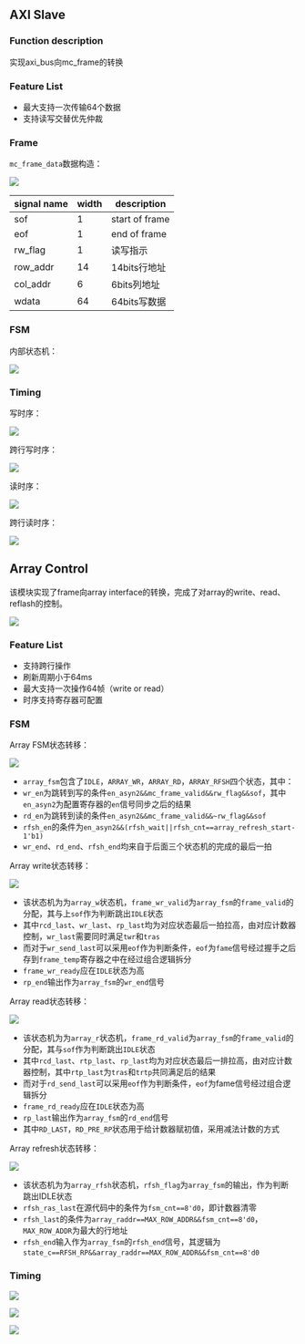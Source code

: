 ## AXI Slave

### Function description

实现axi_bus向mc_frame的转换

### Feature List

- 最大支持一次传输64个数据
- 支持读写交替优先仲裁

### Frame

`mc_frame_data`数据构造：

![](../doc/img/frame.png)

|signal name	|width	|description|
| -- | -- | -- |
|sof	|1	|start of frame|
|eof	|1	|end of frame|
|rw_flag	|1	|读写指示|
|row_addr	|14	|14bits行地址|
|col_addr	|6	|6bits列地址|
|wdata	|64	|64bits写数据|

### FSM

内部状态机：

![](../doc/img/fsm_axi_slave.png)

### Timing

写时序：

![](../doc/img/axi_slave_write.png)

跨行写时序：

![](../doc/img/axi_slave_write_cross_row.png)

读时序：

![](../doc/img/axi_slave_read.png)

跨行读时序：

![](../doc/img/axi_slave_read_cross_row.png)

## Array Control

该模块实现了frame向array interface的转换，完成了对array的write、read、reflash的控制。

![](../doc/img/array_ctrl.png)

### Feature List

- 支持跨行操作
- 刷新周期小于64ms
- 最大支持一次操作64帧（write or read）
- 时序支持寄存器可配置

### FSM

Array FSM状态转移：

![](../doc/img/fsm_array.png)

- `array_fsm`包含了`IDLE`，`ARRAY_WR`，`ARRAY_RD`，`ARRAY_RFSH`四个状态，其中：
- `wr_en`为跳转到写的条件`en_asyn2&&mc_frame_valid&&rw_flag&&sof`，其中`en_asyn2`为配置寄存器的`en`信号同步之后的结果 
- `rd_en`为跳转到读的条件`en_asyn2&&mc_frame_valid&&~rw_flag&&sof`
- `rfsh_en`的条件为`en_asyn2&&(rfsh_wait||rfsh_cnt==array_refresh_start-1'b1)`
- `wr_end`、`rd_end`、`rfsh_end`均来自于后面三个状态机的完成的最后一拍

Array write状态转移：

![](../doc/img/fsm_array_w.png)

- 该状态机为为`array_w`状态机，`frame_wr_valid`为`array_fsm`的`frame_valid`的分配，其与上`sof`作为判断跳出`IDLE`状态
- 其中`rcd_last`、`wr_last`、`rp_last`均为对应状态最后一拍拉高，由对应计数器控制，`wr_last`需要同时满足`twr`和`tras`
- 而对于`wr_send_last`可以采用`eof`作为判断条件，`eof`为`fame`信号经过握手之后存到`frame_temp`寄存器之中在经过组合逻辑拆分
- `frame_wr_ready`应在`IDLE`状态为高
- `rp_end`输出作为`array_fsm`的`wr_end`信号

Array read状态转移：

![](../doc/img/array_fsm_r.png)

- 该状态机为为`array_r`状态机，`frame_rd_valid`为`array_fsm`的`frame_valid`的分配，其与`sof`作为判断跳出`IDLE`状态
- 其中`rcd_last`、`rtp_last`、`rp_last`均为对应状态最后一排拉高，由对应计数器控制，其中`rtp_last`为`tras`和`trtp`共同满足后的结果
- 而对于`rd_send_last`可以采用`eof`作为判断条件，`eof`为fame信号经过组合逻辑拆分
- `frame_rd_ready`应在`IDLE`状态为高
- `rp_last`输出作为`array_fsm`的`rd_end`信号
- 其中`RD_LAST`，`RD_PRE_RP`状态用于给计数器赋初值，采用减法计数的方式

Array refresh状态转移：

![](../doc/img/array_rfsh.png)

- 该状态机为为`array_rfsh`状态机，`rfsh_flag`为`array_fsm`的输出，作为判断跳出IDLE状态
- `rfsh_ras_last`在源代码中的条件为`fsm_cnt==8'd0`，即计数器清零
- `rfsh_last`的条件为`array_raddr==MAX_ROW_ADDR&&fsm_cnt==8'd0`，`MAX_ROW_ADDR`为最大的行地址
- `rfsh_end`输入作为`array_fsm`的`rfsh_end`信号，其逻辑为`state_c==RFSH_RP&&array_raddr==MAX_ROW_ADDR&&fsm_cnt==8'd0`

### Timing

![](../doc/img/array_ctrl_wr_timing.png)

![](../doc/img/array_ctrl_rd_timing.png)

![](../doc/img/array_ctrl_refresh_timing.png)